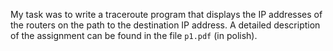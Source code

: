 My task was to write a traceroute program that displays the IP addresses of the routers on the path to the destination IP address. A detailed description of the assignment can be found in the file `p1.pdf` (in polish).
